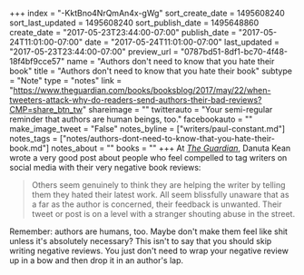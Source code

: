 +++
index = "-KktBno4NrQmAn4x-gWg"
sort_create_date = 1495608240
sort_last_updated = 1495608240
sort_publish_date = 1495648860
create_date = "2017-05-23T23:44:00-07:00"
publish_date = "2017-05-24T11:01:00-07:00"
date = "2017-05-24T11:01:00-07:00"
last_updated = "2017-05-23T23:44:00-07:00"
preview_url = "0787bd51-8df1-bc70-4f48-18f4bf9cce57"
name = "Authors don't need to know that you hate their book"
title = "Authors don't need to know that you hate their book"
subtype = "Note"
type = "notes"
link = "https://www.theguardian.com/books/booksblog/2017/may/22/when-tweeters-attack-why-do-readers-send-authors-their-bad-reviews?CMP=share_btn_tw"
shareimage = ""
twitterauto = "Your semi-regular reminder that authors are human beings, too."
facebookauto = ""
make_image_tweet = "False"
notes_byline = ["writers/paul-constant.md"]
notes_tags = ["notes/authors-dont-need-to-know-that-you-hate-their-book.md"]
notes_about = ""
books = ""
+++
At [*The Guardian*](https://www.theguardian.com/books/booksblog/2017/may/22/when-tweeters-attack-why-do-readers-send-authors-their-bad-reviews?CMP=share_btn_tw), Danuta Kean wrote a very good post about people who feel compelled to tag writers on social media with their very negative book reviews:

<blockquote>Others seem genuinely to think they are helping the writer by telling them they hated their latest work. All seem blissfully unaware that as a far as the author is concerned, their feedback is unwanted. Their tweet or post is on a level with a stranger shouting abuse in the street.</blockquote>

Remember: authors are humans, too. Maybe don't make them feel like shit unless it's absolutely necessary? This isn't to say that you should skip writing negative reviews. You just don't need to wrap your negative review up in a bow and then drop it in an author's lap.